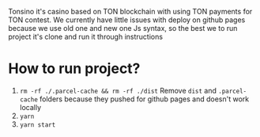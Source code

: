 Tonsino it's casino based on TON blockchain with using TON payments for TON contest. We currently have little issues with deploy on github pages because we use old one and new one Js syntax, so the best we to run project it's clone and run it through instructions 

# How to run project?
1. `rm -rf ./.parcel-cache && rm -rf ./dist` Remove `dist` and `.parcel-cache` folders because they pushed for github pages and doesn't work locally
2. `yarn`
3. `yarn start`

